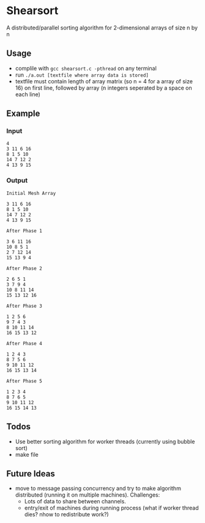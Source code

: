 # Shearsort 
 A distributed/parallel sorting algorithm for 2-dimensional arrays of size n by n
## Usage
  - complile with `gcc shearsort.c -pthread` on any terminal
  - run `./a.out [textfile where array data is stored]`
  - textfile must contain length of array matrix (so n = 4 for a array of size 16) on first line, followed by array (n integers seperated by a space on each line)

## Example

### Input

```
4
3 11 6 16
8 1 5 10
14 7 12 2
4 13 9 15
```

### Output

```
Initial Mesh Array

3 11 6 16
8 1 5 10
14 7 12 2
4 13 9 15

After Phase 1

3 6 11 16
10 8 5 1
2 7 12 14
15 13 9 4

After Phase 2

2 6 5 1
3 7 9 4
10 8 11 14
15 13 12 16

After Phase 3

1 2 5 6
9 7 4 3
8 10 11 14
16 15 13 12

After Phase 4

1 2 4 3
8 7 5 6
9 10 11 12
16 15 13 14

After Phase 5

1 2 3 4
8 7 6 5
9 10 11 12
16 15 14 13
```

## Todos
  - Use better sorting algorithm for worker threads (currently using bubble sort)
  - make file

## Future Ideas
  - move to message passing concurrency and try to make algorithm distributed (running it on multiple machines). Challenges:
    - Lots of data to share between channels.
    - entry/exit of machines during running process (what if worker thread dies? nhow to redistribute work?)
    